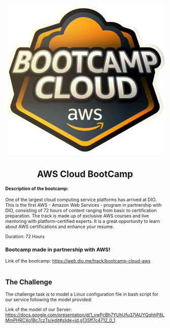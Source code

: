 <p  align="center"><img  src="img/cloud_bootcamp.webp"  alt="LOGO"  ></p>
<h1  align="center">AWS Cloud BootCamp</h1>


#### Description of the bootcamp: 

One of the largest cloud computing service platforms has arrived at DIO. This is the first AWS - Amazon Web Services - program in partnership with DIO, consisting of 72 hours of content ranging from basic to certification preparation. The track is made up of exclusive AWS courses and live mentoring with platform-certified experts. It is a great opportunity to learn about AWS certifications and enhance your resume.

Duration: 72 Hours

### Bootcamp made in partnership with AWS!

Link of the bootcamp: https://web.dio.me/track/bootcamp-cloud-aws
<br/>  <br/>


## The Challenge

The challenge task is to model a Linux configuration file in bash script for our service following the model provided:

Link of the model of our Server: https://docs.google.com/presentation/d/1_vwPcBh7YUhUfu37lAUYQqhhP8LMmPHRCXo1Bc7czTs/edit#slide=id.g135ff7c4712_0_1